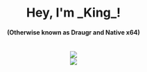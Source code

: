 <div>
    <h1 align="center">Hey, I'm _King_!</h1>
    <h4 align="center">(Otherwise known as Draugr and Native x64)</h4>
</div>
<div style="justify-content: center" align="center">
      <br>
      <img src="https://github-readme-stats.vercel.app/api/top-langs/?username=draugr-official&theme=gotham&layout=compact" />
      <br>
      <img src="https://github-readme-stats.vercel.app/api?username=draugr-official&theme=gotham&show_icons=true" />
</div>
